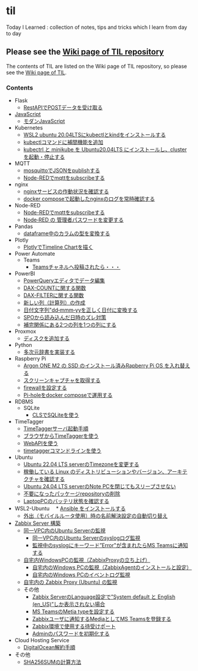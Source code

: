 # til
Today I Learned : collection of notes, tips and tricks which I learn from day to day

## Please see the [Wiki page of TIL repository](https://github.com/aktnk/til/wiki)

The contents of TIL are listed on the Wiki page of TIL repository, so please see the [Wiki page of TIL](https://github.com/aktnk/til/wiki).

### Contents

* Flask
  * [RestAPIでPOSTデータを受け取る](https://github.com/aktnk/til/wiki/RestAPI%E3%81%A7POST%E3%83%87%E3%83%BC%E3%82%BF%E3%82%92%E5%8F%97%E3%81%91%E5%8F%96%E3%82%8B)
* [JavaScript](https://github.com/aktnk/til/wiki/JavaScript)
  * [モダンJavaScript](https://github.com/aktnk/til/wiki/%E3%83%A2%E3%83%80%E3%83%B3JavaScript)
* Kubernetes
  * [WSL2 ubuntu 20.04LTSにkubectlとkindをインストールする](https://github.com/aktnk/til/wiki/WSL2-ubuntu-20.04LTS-%E3%81%AB-kubectl-%E3%81%A8-kind-%E3%82%92%E3%82%A4%E3%83%B3%E3%82%B9%E3%83%88%E3%83%BC%E3%83%AB%E3%81%99%E3%82%8B)
  * [kubectlコマンドに補間機能を追加](https://github.com/aktnk/til/wiki/kubectl-%E3%81%AB%E8%A3%9C%E9%96%93%E6%A9%9F%E8%83%BD%E3%82%92%E8%BF%BD%E5%8A%A0%E3%81%99%E3%82%8B)
  * [kubectrl と minikube を Ubuntu20.04LTS にインストールし、cluster を起動・停止する](https://github.com/aktnk/til/wiki/kubectrl-%E3%81%A8-minikube-%E3%82%92-Ubuntu20.04LTS-%E3%81%AB%E3%82%A4%E3%83%B3%E3%82%B9%E3%83%88%E3%83%BC%E3%83%AB%E3%81%97%E3%80%81cluster-%E3%82%92%E8%B5%B7%E5%8B%95%E3%83%BB%E5%81%9C%E6%AD%A2%E3%81%99%E3%82%8B)
* MQTT
  * [mosquittoでJSONをpublishする](https://github.com/aktnk/til/wiki/mosquitto%E3%81%A7JSON%E3%82%92publish%E3%81%99%E3%82%8B)
  * [Node-REDでmqttをsubscribeする](https://github.com/aktnk/til/wiki/Node%E2%80%90RED-%E3%81%A7-mqtt-%E3%82%92-subscribe-%E3%81%99%E3%82%8B)
* nginx
  * [nginxサービスの作動状況を確認する](https://github.com/aktnk/til/wiki/nginx-%E3%82%B5%E3%83%BC%E3%83%93%E3%82%B9%E3%81%AE%E4%BD%9C%E5%8B%95%E7%8A%B6%E6%B3%81%E7%A2%BA%E8%AA%8D)
  * [docker composeで起動したnginxのログを常時確認する](https://github.com/aktnk/til/wiki/docker-compose%E3%81%A7%E8%B5%B7%E5%8B%95%E3%81%97%E3%81%9Fnginx%E3%81%AE%E3%83%AD%E3%82%B0%E3%82%92%E5%B8%B8%E6%99%82%E7%A2%BA%E8%AA%8D%E3%81%99%E3%82%8B)
* Node-RED
  * [Node-REDでmqttをsubscribeする](https://github.com/aktnk/til/wiki/Node%E2%80%90RED-%E3%81%A7-mqtt-%E3%82%92-subscribe-%E3%81%99%E3%82%8B)
  * [Node‐RED の 管理者パスワードを変更する](https://github.com/aktnk/til/wiki/Node%E2%80%90RED-%E3%81%AE-%E7%AE%A1%E7%90%86%E8%80%85%E3%83%91%E3%82%B9%E3%83%AF%E3%83%BC%E3%83%89%E3%82%92%E5%A4%89%E6%9B%B4%E3%81%99%E3%82%8B)
* Pandas
  * [dataframe中のカラムの型を変換する](https://github.com/aktnk/til/wiki/dataframe%E4%B8%AD%E3%81%AE%E3%82%AB%E3%83%A9%E3%83%A0%E3%81%AE%E5%9E%8B%E3%82%92%E5%A4%89%E6%8F%9B%E3%81%99%E3%82%8B)
* Plotly
  * [PlotlyでTimeline Chartを描く](https://github.com/aktnk/til/wiki/Plotly%E3%81%A7Timeline-Chart%E3%82%92%E6%8F%8F%E3%81%8F)
* Power Automate
  * Teams
    * [Teamsチャネルへ投稿されたら・・・](https://github.com/aktnk/til/wiki/Teams%E3%83%81%E3%83%A3%E3%83%8D%E3%83%AB%E3%81%B8%E6%8A%95%E7%A8%BF%E3%81%95%E3%82%8C%E3%81%9F%E3%82%89%E3%83%BB%E3%83%BB%E3%83%BB)
* PowerBI
  * [PowerQueryエディタでデータ編集](https://github.com/aktnk/til/wiki/PowerQuery%E3%82%A8%E3%83%87%E3%82%A3%E3%82%BF%E3%81%A7%E3%83%87%E3%83%BC%E3%82%BF%E7%B7%A8%E9%9B%86)
  * [DAX-COUNTに関する関数](https://github.com/aktnk/til/wiki/DAX%E2%80%90COUNT%E3%81%AB%E9%96%A2%E3%81%99%E3%82%8B%E9%96%A2%E6%95%B0)
  * [DAX-FILTERに関する関数](https://github.com/aktnk/til/wiki/DAX%E2%80%90FILTER%E3%81%AB%E9%96%A2%E3%81%99%E3%82%8B%E9%96%A2%E6%95%B0)
  * [新しい列（計算列）の作成](https://github.com/aktnk/til/wiki/%E6%96%B0%E3%81%97%E3%81%84%E5%88%97%EF%BC%88%E8%A8%88%E7%AE%97%E5%88%97%EF%BC%89%E3%81%AE%E4%BD%9C%E6%88%90)
  * [日付文字列"dd‐mmm‐yyを正しく日付に変換する](https://github.com/aktnk/til/wiki/%E6%97%A5%E4%BB%98%E6%96%87%E5%AD%97%E5%88%97%22dd%E2%80%90mmm%E2%80%90yy%E3%82%92%E6%AD%A3%E3%81%97%E3%81%8F%E6%97%A5%E4%BB%98%E3%81%AB%E5%A4%89%E6%8F%9B%E3%81%99%E3%82%8B)
  * [SPOから読み込んだ日時のズレ対策](https://github.com/aktnk/til/wiki/SPO%E3%83%AA%E3%82%B9%E3%83%88%E3%81%8B%E3%82%89%E8%AA%AD%E3%81%BF%E8%BE%BC%E3%82%93%E3%81%A0%E6%97%A5%E6%99%82%E3%81%AE%E3%82%BA%E3%83%AC%E5%AF%BE%E7%AD%96)
  * [補完関係にある2つの列を1つの列にする](https://github.com/aktnk/til/wiki/%E8%A3%9C%E5%AE%8C%E9%96%A2%E4%BF%82%E3%81%AB%E3%81%82%E3%82%8B2%E3%81%A4%E3%81%AE%E5%88%97%E3%82%921%E3%81%A4%E3%81%AE%E5%88%97%E3%81%AB%E3%81%99%E3%82%8B)
* Proxmox
  * [ディスクを追加する](https://github.com/aktnk/til/wiki/Proxmox%E3%81%B8%E3%82%B9%E3%83%88%E3%83%AC%E3%83%BC%E3%82%B8%E3%82%92%E8%BF%BD%E5%8A%A0%E3%81%99%E3%82%8B)
* Python
  * [多次元辞書を実装する](https://github.com/aktnk/til/wiki/%E5%A4%9A%E6%AC%A1%E5%85%83%E8%BE%9E%E6%9B%B8%E3%82%92%E5%AE%9F%E8%A3%85%E3%81%99%E3%82%8B)
* Raspberry Pi
  * [Argon ONE M2 の SSD のインストール済みRapberry Pi OS を入れ替える](https://github.com/aktnk/til/wiki/Argon-ONE-M2-%E3%81%AE-SSD-%E3%81%AE%E3%82%A4%E3%83%B3%E3%82%B9%E3%83%88%E3%83%BC%E3%83%AB%E6%B8%88%E3%81%BFRapberry-Pi-OS-%E3%82%92%E5%85%A5%E3%82%8C%E6%9B%BF%E3%81%88%E3%82%8B)
  * [スクリーンキャプチャを取得する](https://github.com/aktnk/til/wiki/%E3%82%B9%E3%82%AF%E3%83%AA%E3%83%BC%E3%83%B3%E3%82%AD%E3%83%A3%E3%83%97%E3%83%81%E3%83%A3%E3%82%92%E5%8F%96%E5%BE%97%E3%81%99%E3%82%8B)
  * [firewallを設定する](https://github.com/aktnk/til/wiki/firewall-%E3%82%92%E8%A8%AD%E5%AE%9A%E3%81%99%E3%82%8B)
  * [Pi-holeをdocker composeで運用する](https://github.com/aktnk/til/wiki/Pi%E2%80%90hole-%E3%82%92-docker-compose-%E3%81%A7%E9%81%8B%E7%94%A8%E3%81%99%E3%82%8B)
* RDBMS
  * SQLite
    * [CLSでSQLiteを使う](https://github.com/aktnk/til/wiki/CLS(Command-Line-Shell)%E3%81%A7SQLite%E3%82%92%E4%BD%BF%E3%81%86)
* TimeTagger
  * [TimeTaggerサーバ起動手順](https://github.com/aktnk/til/wiki/TimeTagger%E8%B5%B7%E5%8B%95%E6%89%8B%E9%A0%86)
  * [ブラウザからTimeTaggerを使う](https://github.com/aktnk/til/wiki/%E3%83%96%E3%83%A9%E3%82%A6%E3%82%B6%E3%81%8B%E3%82%89TimeTagger%E3%82%92%E4%BD%BF%E3%81%86)
  * [WebAPIを使う](https://github.com/aktnk/til/wiki/WebAPI%E3%82%92%E4%BD%BF%E3%81%86)
  * [timetaggerコマンドラインを使う](https://github.com/aktnk/til/wiki/timetagger%E3%82%B3%E3%83%9E%E3%83%B3%E3%83%89%E3%83%A9%E3%82%A4%E3%83%B3%E3%82%92%E4%BD%BF%E3%81%86)
* Ubuntu
  * [Ubuntu 22.04 LTS serverのTimezoneを変更する](https://github.com/aktnk/til/wiki/Ubuntu-22.04-LTS-server%E3%81%AETimezone%E3%82%92%E5%A4%89%E6%9B%B4%E3%81%99%E3%82%8B)
  * [稼働している Linux のディストリビューションやバージョン、アーキテクチャを確認する](https://github.com/aktnk/til/wiki/%E7%A8%BC%E5%83%8D%E3%81%97%E3%81%A6%E3%81%84%E3%82%8B-Linux-%E3%81%AE%E3%83%87%E3%82%A3%E3%82%B9%E3%83%88%E3%83%AA%E3%83%93%E3%83%A5%E3%83%BC%E3%82%B7%E3%83%A7%E3%83%B3%E3%82%84%E3%83%90%E3%83%BC%E3%82%B8%E3%83%A7%E3%83%B3%E3%80%81%E3%82%A2%E3%83%BC%E3%82%AD%E3%83%86%E3%82%AF%E3%83%81%E3%83%A3%E3%82%92%E7%A2%BA%E8%AA%8D%E3%81%99%E3%82%8B)
  * [Ubuntu 24.04 LTS serverのNote PCを閉じてもスリープさせない](https://github.com/aktnk/til/wiki/Ubuntu-Note-PC%E3%82%92%E9%96%89%E3%81%98%E3%81%A6%E3%82%82%E3%82%B9%E3%83%AA%E3%83%BC%E3%83%97%E3%81%95%E3%81%9B%E3%81%AA%E3%81%84)
  * [不要になったパッケージrepositoryの削除](https://github.com/aktnk/til/wiki/%E4%B8%8D%E8%A6%81%E3%81%AB%E3%81%AA%E3%81%A3%E3%81%9F%E3%83%91%E3%83%83%E3%82%B1%E3%83%BC%E3%82%B8repository%E3%81%AE%E5%89%8A%E9%99%A4)
  * [LaptopPCのバッテリ状態を確認する](https://github.com/aktnk/til/wiki/Laptop-PC%E3%83%90%E3%83%83%E3%83%86%E3%83%AA%E3%81%AE%E5%85%85%E9%9B%BB%E7%8A%B6%E6%85%8B%E3%82%92%E7%A2%BA%E8%AA%8D%E3%81%99%E3%82%8B)
* WSL2-Ubuntu
　* [Ansible をインストールする](https://github.com/aktnk/til/wiki/Ansible-%E3%82%92%E3%82%A4%E3%83%B3%E3%82%B9%E3%83%88%E3%83%BC%E3%83%AB%E3%81%99%E3%82%8B)
  * [外出（モバイルルータ使用）時の名前解決設定の自動切り替え](https://github.com/aktnk/til/wiki/%E5%A4%96%E5%87%BA%EF%BC%88%E3%83%A2%E3%83%90%E3%82%A4%E3%83%AB%E3%83%AB%E3%83%BC%E3%82%BF%E4%BD%BF%E7%94%A8%EF%BC%89%E6%99%82%E3%81%AE%E5%90%8D%E5%89%8D%E8%A7%A3%E6%B1%BA%E8%A8%AD%E5%AE%9A%E3%81%AE%E8%87%AA%E5%8B%95%E5%88%87%E3%82%8A%E6%9B%BF%E3%81%88)
* [Zabbix Server 構築](https://github.com/aktnk/til/wiki/Zabbix-Server-%E6%A7%8B%E7%AF%89)
  * [同一VPC内のUbuntu Serverの監視](https://github.com/aktnk/til/wiki/%E5%90%8C%E4%B8%80VPC%E5%86%85%E3%81%AEUbuntu-Server%E3%81%AE%E7%9B%A3%E8%A6%96)
    * [同一VPC内のUbuntu Serverのsyslogログ監視](https://github.com/aktnk/til/wiki/%E5%90%8C%E4%B8%80VPC%E5%86%85%E3%81%AEUbuntu-Server%E3%81%AEsyslog%E3%83%AD%E3%82%B0%E7%9B%A3%E8%A6%96)
    * [監視中のsyslogにキーワード”Error"が含まれたらMS Teamsに通知する](https://github.com/aktnk/til/wiki/%E7%9B%A3%E8%A6%96%E4%B8%AD%E3%81%AEsyslog%E3%81%AB%E3%82%AD%E3%83%BC%E3%83%AF%E3%83%BC%E3%83%89%E2%80%9DError%22%E3%81%8C%E5%90%AB%E3%81%BE%E3%82%8C%E3%81%9F%E3%82%89MS-Teams%E3%81%AB%E9%80%9A%E7%9F%A5%E3%81%99%E3%82%8B)
  * [自宅内WindowsPCの監視（ZabbixProxyの立ち上げ）](https://github.com/aktnk/til/wiki/%E8%87%AA%E5%AE%85%E5%86%85%E3%81%AEWindows-PC%E3%81%AE%E7%9B%A3%E8%A6%96%EF%BC%88ZabbixProxy%E3%81%AE%E7%AB%8B%E3%81%A1%E4%B8%8A%E3%81%92%EF%BC%89)
    * [自宅内のWindows PCの監視（ZabbixAgentのインストールと設定）](https://github.com/aktnk/til/wiki/%E8%87%AA%E5%AE%85%E5%86%85%E3%81%AEWindows-PC%E3%81%AE%E7%9B%A3%E8%A6%96%EF%BC%88ZabbixAgent%E3%81%AE%E3%82%A4%E3%83%B3%E3%82%B9%E3%83%88%E3%83%BC%E3%83%AB%E3%81%A8%E8%A8%AD%E5%AE%9A%EF%BC%89)
    * [自宅内のWindows PCのイベントログ監視](https://github.com/aktnk/til/wiki/%E8%87%AA%E5%AE%85%E5%86%85%E3%81%AEWindows-PC%E3%81%AE%E3%82%A4%E3%83%99%E3%83%B3%E3%83%88%E3%83%AD%E3%82%B0%E7%9B%A3%E8%A6%96)
  * [自宅内の Zabbix Proxy (Ubuntu) の監視](https://github.com/aktnk/til/wiki/%E8%87%AA%E5%AE%85%E5%86%85%E3%81%AE-Zabbix-Proxy-(Ubuntu)-%E3%81%AE%E7%9B%A3%E8%A6%96)
  * その他
    * [Zabbix ServerのLanguage設定で”System default と English (en_US)”しか表示されない場合](https://github.com/aktnk/til/wiki/Zabbix-Server%E3%81%AELanguage%E8%A8%AD%E5%AE%9A%E3%81%A7%E2%80%9DSystem-default-%E3%81%A8-English-(en_US)%E2%80%9D%E3%81%97%E3%81%8B%E8%A1%A8%E7%A4%BA%E3%81%95%E3%82%8C%E3%81%AA%E3%81%84%E5%A0%B4%E5%90%88)
    * [MS TeamsのMetia typeを設定する](https://github.com/aktnk/til/wiki/MS-Teams%E3%81%AEMetia-type%E3%82%92%E8%A8%AD%E5%AE%9A%E3%81%99%E3%82%8B)
    * [Zabbixユーザに通知するMediaとしてMS Teamsを登録する](https://github.com/aktnk/til/wiki/Zabbix%E3%83%A6%E3%83%BC%E3%82%B6%E3%81%AB%E9%80%9A%E7%9F%A5%E3%81%99%E3%82%8BMedia%E3%81%A8%E3%81%97%E3%81%A6MS-Teams%E3%82%92%E7%99%BB%E9%8C%B2%E3%81%99%E3%82%8B)
    * [Zabbix環境で使用する待受けポート](https://github.com/aktnk/til/wiki/Zabbix%E7%92%B0%E5%A2%83%E3%81%A7%E4%BD%BF%E7%94%A8%E3%81%99%E3%82%8B%E5%BE%85%E5%8F%97%E3%81%91%E3%83%9D%E3%83%BC%E3%83%88)
    * [Adminのパスワードを初期化する](https://github.com/aktnk/til/wiki/Zabbix-%E3%81%AE-Admin-%E3%83%91%E3%82%B9%E3%83%AF%E3%83%BC%E3%83%89%E3%82%92%E5%BF%98%E3%82%8C%E3%81%9F%E5%A0%B4%E5%90%88)
* Cloud Hosting Service
  * [DigitalOcean解約手順](https://github.com/aktnk/til/wiki/DigitalOcean%E8%A7%A3%E7%B4%84%E6%89%8B%E9%A0%86)
* その他
  * [SHA256SUMの計算方法](https://github.com/aktnk/til/wiki/SHA256SUM%E3%81%AE%E8%A8%88%E7%AE%97)
